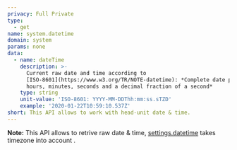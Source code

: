 ```yaml
---
privacy: Full Private
type:
  - get
name: system.datetime
domain: system
params: none
data:
  - name: dateTime
    description: >-
      Current raw date and time according to
      [ISO-8601](https://www.w3.org/TR/NOTE-datetime): *Complete date plus
      hours, minutes, seconds and a decimal fraction of a second*
    type: string
    unit-value: 'ISO-8601: YYYY-MM-DDThh:mm:ss.sTZD'
    example: '2020-01-22T10:59:10.537Z'
short: This API allows to work with head-unit date & time.
---
```


**Note:** This API allows to retrive raw date & time, [settings.datetime](#api-system-datetime) takes timezone into account .
